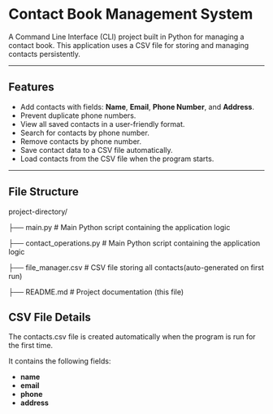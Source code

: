 # Contact Book Management System

A Command Line Interface (CLI) project built in Python for managing a contact book. This application uses a CSV file for storing and managing contacts persistently.

---

## **Features**
- Add contacts with fields: **Name**, **Email**, **Phone Number**, and **Address**.
- Prevent duplicate phone numbers.
- View all saved contacts in a user-friendly format.
- Search for contacts by phone number.
- Remove contacts by phone number.
- Save contact data to a CSV file automatically.
- Load contacts from the CSV file when the program starts.

---

## **File Structure**

project-directory/

├── main.py  # Main Python script containing the application logic

├── contact_operations.py  # Main Python script containing the application logic

├── file_manager.csv # CSV file storing all contacts(auto-generated on first run)

├──  README.md  # Project documentation (this file)


## **CSV File Details**

The contacts.csv file is created automatically when the program is run for the first time.

It contains the following fields:
- **name** 
- **email** 
- **phone** 
- **address** 